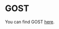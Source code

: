 # GOST

You can find GOST [here][1].


<!-- References -->

[1]: https://docs.cntd.ru/document/1200157208

